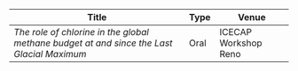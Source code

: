 |             Title             | Type           | Venue               |
|-------------------------------|----------------|---------------------|
| *The role of chlorine in the global methane budget at and since the Last Glacial Maximum*| Oral| ICECAP Workshop Reno |          


